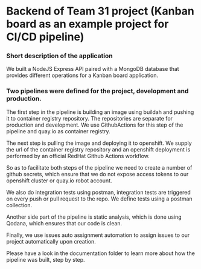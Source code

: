 # Backend of Team 31 project (Kanban board as an example project for CI/CD pipeline)

### Short description of the application

We built a NodeJS Express API paired with a 
MongoDB database that provides different operations for a Kanban board application. 

### Two pipelines were defined for the project, development and production.

The first step in the pipeline is building an image using buildah and pushing it to container 
registry repository. The repositories are separate for production and development. We use
GithubActions for this step of the pipeline and quay.io as container registry.

The next step is pulling the image and deploying it to openshift. We supply the url of the 
container registry repository and an openshift deployment is performed by an official 
RedHat Github Actions workflow. 

So as to facilitate both steps of the pipeline we need to create a number of github secrets,
which ensure that we do not expose access tokens to our openshift cluster or quay.io robot account.

We also do integration tests using postman, integration tests are triggered on every push or pull 
request to the repo. We define tests using a postman collection.

Another side part of the pipeline is static analysis, which is done using Qodana, which ensures that
our code is clean. 

Finally, we use issues auto assignment automation to assign issues to our project automatically upon
creation. 

Please have a look in the documentation folder to learn more about how the pipeline was built, step by step.
